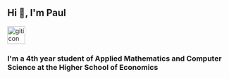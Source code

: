 <h2 align="Left">Hi 👋, I'm Paul</h2> <img src="https://www.bojanlukic.com/resources/github_PNG202.png" alt="giticon" width="40" height="40"/>
<h3 align="Left">I'm a 4th year student of Applied Mathematics and Computer Science at the Higher School of Economics </h3>
